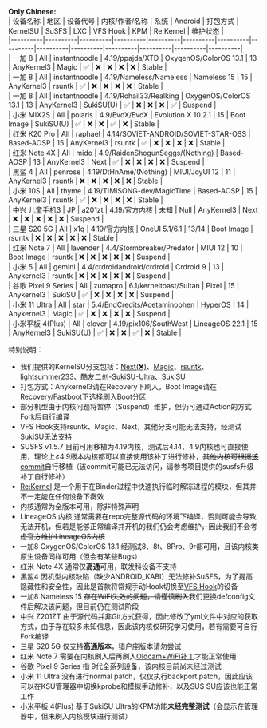 **Only Chinese:**  
| 设备名称 | 地区 | 设备代号 | 内核/作者/名称 | 系统 | Android | 打包方式 | KernelSU | SuSFS | LXC | VFS Hook | KPM | Re:Kernel | 维护状态 |  
|----------|----------|----------|----------|----------|----------|----------|----------|----------|----------|----------|----------|----------|----------|  
| 一加 8  | All | instantnoodle | 4.19/ppajda/XTD | OxygenOS/ColorOS 13.1 | 13 | AnyKernel3 | Magic | ✅ | ❌ | ❌ | ❌ | ❌ | Stable |  
| 一加 8  | All | instantnoodle | 4.19/Nameless/Nameless | Nameless 15 | 15 | AnyKernel3 | rsuntk | ✅ | ❌ | ❌ | ❌ | ❌ | Stable |  
| 一加 8  | All | instantnoodle | 4.19/Rohail33/Realking | OxygenOS/ColorOS 13.1 | 13 | AnyKernel3 | SukiSU(U) | ✅ | ❌ | ❌ | ❌ | ✅ | Suspend |  
| 小米 MIX2S  | All | polaris | 4.9/EvoX/EvoX | Evolution X 10.2.1 | 15 | Boot Image | SukiSU(U) | ✅ | ❌ | ❌ | ✅ | ❌ | Stable |  
| 红米 K20 Pro  | All | raphael | 4.14/SOVIET-ANDROID/SOVIET-STAR-OSS | Based-AOSP | 15 | AnyKernel3 | rsuntk | ✅ | ❌ | ❌ | ❌ | ❌ | Stable |  
| 红米 Note 4X  | All | mido | 4.9/RaidenShogunSeggs/(Nothing) | Based-AOSP | 13 | AnyKernel3 | Next | ✅ | ❌ | ❌ | ❌ | ❌ | Suspend |  
| 黑鲨 4 | All | penrose | 4.19/DtHnAme/(Nothing) | MIUI/JoyUI 12 | 11 | AnyKernel3 | rsuntk | ❌ | ❌ | ❌ | ❌ | ❌ | Stable |  
| 小米 10S | All | thyme | 4.19/TIMISONG-dev/MagicTime | Based-AOSP | 15 | AnyKernel3 | rsuntk | ✅ | ❌ | ❌ | ❌ | ❌ | Stable |  
| 中兴 儿童手机3 | JP | a201zt | 4.19/官方内核 | 未知 | Null | AnyKernel3 | Next | ❌ | ❌ | ❌ | ❌ | ❌ | Suspend |  
| 三星 S20 5G | All | x1q | 4.19/官方内核 | OneUI 5.1/6.1 | 13/14 | Boot Image | rsuntk | ❌ | ❌ | ❌ | ❌ | ❌ | Stable |  
| 红米 Note 7 | All | lavender | 4.4/Stormbreaker/Predator | MIUI 12 | 10 | Boot Image | rsuntk | ❌ | ❌ | ❌ | ❌ | ❌ | Suspend |  
| 小米 5 | All | gemini | 4.4/crdroidandroid/crdroid | Crdroid 9 | 13 | Anykernel3 | rsuntk | ❌ | ❌ | ❌ | ❌ | ❌ | Suspend |  
| 谷歌 Pixel 9 Series | All | zumapro | 6.1/kerneltoast/Sultan | Pixel | 15 | Anykernel3 | SukiSU | ✅ | ❌ | ❌ | ❌ | ❌ | Suspend |  
| 小米 11 Ultra | All | star | 5.4/EndCredits/Acetaminophen | HyperOS | 14 | Anykernel3 | Magic | ✅ | ❌ | ❌ | ❌ | ❌ | Suspend |  
| 小米平板 4(Plus) | All | clover | 4.19/pix106/SouthWest | LineageOS 22.1 | 15 | AnyKernel3 | SukiSU(U) | ✅ | ❌ | ❌ | ✅ | ❌ | Stable |  

特别说明：
  - 我们提供的KernelSU分支包括：[Next(❌)](https://github.com/KernelSU-Next/KernelSU-Next)、[Magic](https://github.com/backslashxx/KernelSU)、[rsuntk](https://github.com/rsuntk/KernelSU)、[lightsummer233](https://github.com/lightsummer233/KernelSU)、[酷友二创-SukiSU-Ultra](https://github.com/ShirkNeko/SukiSU-Ultra)、[SukiSU](https://github.com/ShirkNeko/KernelSU)
  - 打包方式：Anykernel3请在Recovery下刷入，Boot Image请在Recovery/Fastboot下选择刷入Boot分区
  - 部分机型由于内核问题将暂停（Suspend）维护，但仍可通过Action的方式Fork后自行编译
  - VFS Hook支持rsuntk、Magic、Next，其他分支可能无法支持，经测试SukiSU无法支持
  - SUSFS v1.5.7 目前可用移植为4.19内核，测试后4.14、4.9内核也可直接使用，理论上≥4.9版本内核都可以直接使用该补丁进行修补，~~其他内核可根据[该commit](https://github.com/rsuntk/android_kernel_asus_sdm660-4.19/compare/c7d82bf8607704c22a8a869c4611c7cf3d22ce31..1ea2cbd7659167e62d2265632710f084c45f3ca1)自行移植~~（该commit可能已无法访问，请参考项目提供的susfs升级补丁自行修补）
  - [Re:Kernel](https://github.com/Sakion-Team/Re-Kernel) 是一个用于在Binder过程中快速执行临时解冻进程的模块，但其并不一定能在任何设备下奏效
  - 内核通常为全版本可用，除非特殊声明
  - LineageOS 内核 通常需要在repo完整源代码的环境下编译，否则可能会导致无法开机，但若是能够正常编译并开机的我们仍会考虑维护~~，因此我们不会考虑官方维护LineageOS内核~~
  - 一加8 OxygenOS/ColorOS 13.1 经测试8、8t、8Pro、9r都可用，且该内核类原生设备同样可用（但会有某些Bugs）
  - 红米 Note 4X 通常仅**高通**可用，联发科设备不支持
  - 黑鲨4 因机型内核缺陷（缺少ANDROID_KABI）无法修补SuSFS，为了提高隐藏性和安全性，因此是首款将常规手动Hook切换至[VFS Hook](https://github.com/backslashxx/KernelSU/issues/5)的设备
  - 一加8 Nameless 15 ~~存在WiFi失效的问题，请谨慎刷入~~我们更换defconfig文件后解决该问题，但目前仍在测试阶段
  - 中兴 Z201ZT 由于源代码并非Git方式获得，因此修改了yml文件中对应的获取方式，由于存在较多未知信息，因此该内核仅研究学习使用，若有需要可自行Fork编译
  - 三星 S20 5G 仅支持**高通版本**，猎户座版本请勿尝试
  - 红米 Note 7 需要在内核刷入后再刷入[Oldcam+WiFi补丁](https://sourceforge.net/projects/syylg/files/MengT/MIUI_Q_PATCH/OldCam%2BWiFi-Patch-v2.zip/download)才能正常使用
  - 谷歌 Pixel 9 Series 指 9代全系列设备，该内核目前尚未经过测试
  - 小米 11 Ultra 没有进行normal patch，仅仅执行backport patch，因此应该可以在KSU管理器中切换kprobe和模拟手动修补，以及SUS SU应该也能正常工作
  - 小米平板 4(Plus) 基于SukiSU Ultra的KPM功能**未经完整测试**（会显示在管理器中，但未刷入内核模块进行测试）
